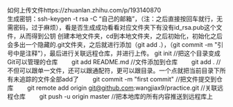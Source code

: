 如何上传文件https://zhuanlan.zhihu.com/p/193140870<br>
生成密钥：ssh-keygen -t rsa -C “自己的邮箱”，（注：之后直接按回车就行，无需密码，过于麻烦），看是否生成成功看看对应文件夹下有没有id_rsa.pub这个文件，从而得到公钥
创建本地文件夹，cd到本地文件夹，之后初始化，初始化之后会多出一个隐藏的.git文件夹，之后就进行添加（git add .），（git commit -m "引号中是注释"），最后进行关联远程仓库，并进行上传。
git init //把这个目录变成Git可以管理的仓库
　　git add README.md //文件添加到仓库
　　git add . //不但可以跟单一文件，还可以跟通配符，更可以跟目录。一个点就把当前目录下所有未追踪的文件全部add了 
　　git commit -m "first commit" //把文件提交到仓库
　　git remote add origin git@github.com:wangjiax9/practice.git //关联远程仓库
　　git push -u origin master //把本地库的所有内容推送到远程库上
  
